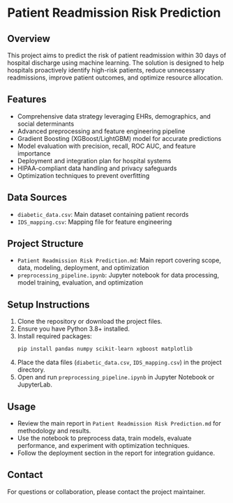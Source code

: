 # Patient Readmission Risk Prediction

## Overview
This project aims to predict the risk of patient readmission within 30 days of hospital discharge using machine learning. The solution is designed to help hospitals proactively identify high-risk patients, reduce unnecessary readmissions, improve patient outcomes, and optimize resource allocation.

## Features
- Comprehensive data strategy leveraging EHRs, demographics, and social determinants
- Advanced preprocessing and feature engineering pipeline
- Gradient Boosting (XGBoost/LightGBM) model for accurate predictions
- Model evaluation with precision, recall, ROC AUC, and feature importance
- Deployment and integration plan for hospital systems
- HIPAA-compliant data handling and privacy safeguards
- Optimization techniques to prevent overfitting

## Data Sources
- `diabetic_data.csv`: Main dataset containing patient records
- `IDS_mapping.csv`: Mapping file for feature engineering

## Project Structure
- `Patient Readmission Risk Prediction.md`: Main report covering scope, data, modeling, deployment, and optimization
- `preprocessing_pipeline.ipynb`: Jupyter notebook for data processing, model training, evaluation, and optimization

## Setup Instructions
1. Clone the repository or download the project files.
2. Ensure you have Python 3.8+ installed.
3. Install required packages:
   ```bash
   pip install pandas numpy scikit-learn xgboost matplotlib
   ```
4. Place the data files (`diabetic_data.csv`, `IDS_mapping.csv`) in the project directory.
5. Open and run `preprocessing_pipeline.ipynb` in Jupyter Notebook or JupyterLab.

## Usage
- Review the main report in `Patient Readmission Risk Prediction.md` for methodology and results.
- Use the notebook to preprocess data, train models, evaluate performance, and experiment with optimization techniques.
- Follow the deployment section in the report for integration guidance.

## Contact
For questions or collaboration, please contact the project maintainer. 